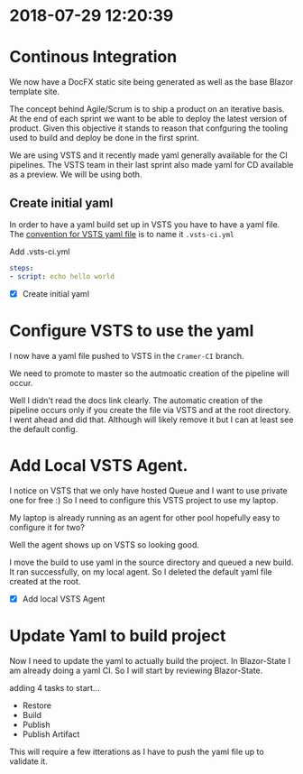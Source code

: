 # 2018-07-29 12:20:39

# Continous Integration

We now have a DocFX static site being generated
as well as the base Blazor template site.

The concept behind Agile/Scrum is to ship a product on an iterative basis.  
At the end of each sprint we want to be able to deploy the latest version of product.
Given this objective it stands to reason that confguring the tooling used to build and deploy be done in the first sprint.

We are using VSTS and it recently made yaml generally available for the CI pipelines.
The VSTS team in their last sprint also made yaml for CD available as a preview.
We will be using both.

## Create initial yaml 
In order to have a yaml build set up in VSTS you have to have a yaml file.  The [convention for VSTS yaml file](https://docs.microsoft.com/en-us/vsts/pipelines/build/yaml?view=vsts#automatically-create-a-yaml-build-pipeline) is to name it `.vsts-ci.yml`

Add .vsts-ci.yml
```yaml
steps:
- script: echo hello world 
```
- [x] Create initial yaml

# Configure VSTS to use the yaml

I now have a yaml file pushed to VSTS in the `Cramer-CI` branch.

We need to promote to master so the autmoatic creation of the pipeline will occur.

Well I didn't read the docs link clearly.  The automatic creation of the pipeline occurs only if you create the file via VSTS and at the root directory. I went ahead and did that.  Although will likely remove it but I can at least see the default config.

# Add Local VSTS Agent.
I notice on VSTS that we only have hosted Queue and I want to use private one for free :)  So I need to configure this VSTS project to use my laptop.

My laptop is already running as an agent for other pool hopefully easy to configure it for two?

Well the agent shows up on VSTS so looking good.

I move the build to use yaml in the source directory and queued a new build. It ran successfully, on my local agent. So I deleted the default yaml file created at the root.

- [x] Add local VSTS Agent

# Update Yaml to build project
Now I need to update the yaml to actually build the project.
In Blazor-State I am already doing a yaml CI.  So I will start by reviewing Blazor-State.

adding 4 tasks to start... 
* Restore
* Build
* Publish
* Publish Artifact

This will require a few itterations as I have to push the yaml file up to validate it.